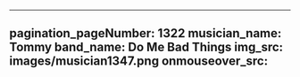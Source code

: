------
pagination_pageNumber: 1322
musician_name: Tommy
band_name: Do Me Bad Things
img_src: images/musician1347.png
onmouseover_src: 
------